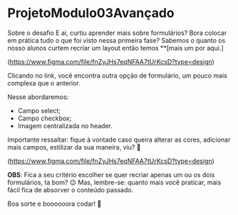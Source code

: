 # ProjetoModulo03Avançado
Sobre o desafio  E aí, curtiu aprender mais sobre formulários?  Bora colocar em prática tudo o que foi visto nessa primeira fase? 
Sabemos o quanto os nosso alunos curtem recriar um layout então temos **[mais um por aqui.]

(https://www.figma.com/file/fnZyJHs7eqNFAA7tUrKcsD?type=design)

Clicando no link, você encontra outra opção de formulário, um pouco mais complexa que o anterior.

Nesse abordaremos:

- Campo select;
- Campo checkbox;
- Imagem centralizada no header.

Importante ressaltar: fique à vontade caso queira alterar as cores, adicionar mais campos, estilizar da sua maneira, viu? 💜

(https://www.figma.com/file/fnZyJHs7eqNFAA7tUrKcsD?type=design)

**OBS**: Fica a seu critério escolher se quer recriar apenas um ou os dois formulários, ta bom? 😉
Mas, lembre-se: quanto mais você praticar, mais fácil fica de absorver o conteúdo passado.

Boa sorte e boooooora codar! **🚀**
